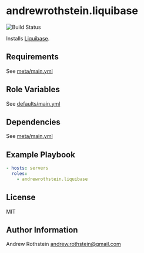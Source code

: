 andrewrothstein.liquibase
=========
![Build Status](https://github.com/andrewrothstein/ansible-liquibase/actions/workflows/build.yml/badge.svg)

Installs [Liquibase](http://www.liquibase.org).

Requirements
------------

See [meta/main.yml](meta/main.yml)

Role Variables
--------------

See [defaults/main.yml](defaults/main.yml)

Dependencies
------------

See [meta/main.yml](meta/main.yml)

Example Playbook
----------------

```yml
- hosts: servers
  roles:
    - andrewrothstein.liquibase
```

License
-------

MIT

Author Information
------------------

Andrew Rothstein <andrew.rothstein@gmail.com>
